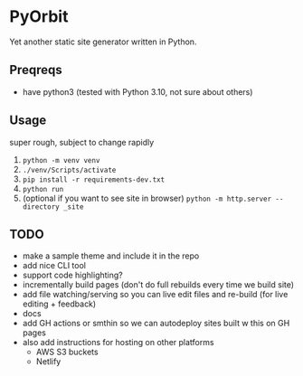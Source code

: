 # PyOrbit

Yet another static site generator written in Python.


## Preqreqs
- have python3 (tested with Python 3.10, not sure about others)

## Usage
super rough, subject to change rapidly

1. `python -m venv venv`
2. `./venv/Scripts/activate`
3. `pip install -r requirements-dev.txt`
4. `python run`
5. (optional if you want to see site in browser) `python -m http.server --directory _site`


## TODO
- make a sample theme and include it in the repo
- add nice CLI tool
- support code highlighting?
- incrementally build pages (don't do full rebuilds every time we build site)
- add file watching/serving so you can live edit files and re-build (for live editing + feedback)
- docs
- add GH actions or smthin so we can autodeploy sites built w this on GH pages
- also add instructions for hosting on other platforms
  - AWS S3 buckets
  - Netlify   
